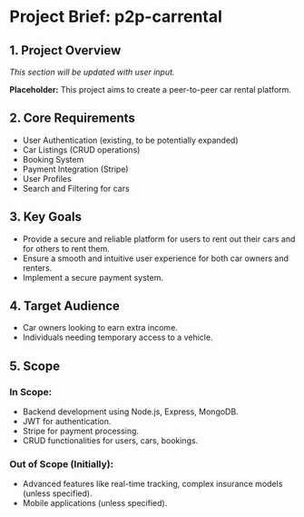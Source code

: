 # Project Brief: p2p-carrental

## 1. Project Overview

*This section will be updated with user input.*

**Placeholder:** This project aims to create a peer-to-peer car rental platform.

## 2. Core Requirements

*   User Authentication (existing, to be potentially expanded)
*   Car Listings (CRUD operations)
*   Booking System
*   Payment Integration (Stripe)
*   User Profiles
*   Search and Filtering for cars

## 3. Key Goals

*   Provide a secure and reliable platform for users to rent out their cars and for others to rent them.
*   Ensure a smooth and intuitive user experience for both car owners and renters.
*   Implement a secure payment system.

## 4. Target Audience

*   Car owners looking to earn extra income.
*   Individuals needing temporary access to a vehicle.

## 5. Scope

### In Scope:
*   Backend development using Node.js, Express, MongoDB.
*   JWT for authentication.
*   Stripe for payment processing.
*   CRUD functionalities for users, cars, bookings.

### Out of Scope (Initially):
*   Advanced features like real-time tracking, complex insurance models (unless specified).
*   Mobile applications (unless specified).
